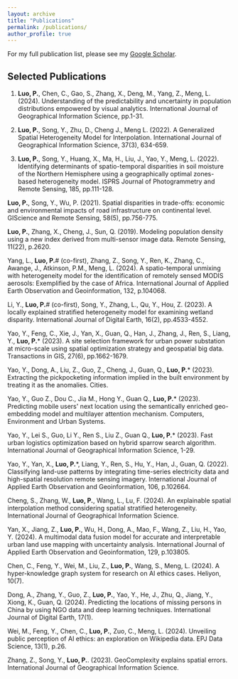 ```yaml
---
layout: archive
title: "Publications"
permalink: /publications/
author_profile: true
---
```


For my full publication list, please see my [Google Scholar](https://scholar.google.com/citations?user=Okwd550AAAAJ&hl=en).

<!-- ## Human Mobility, Travel Behavior, Urban Analytics -->


## Selected Publications

1. **Luo, P.**, Chen, C., Gao, S., Zhang, X., Deng, M., Yang, Z., Meng, L. (2024). Understanding of the predictability and uncertainty in population distributions empowered by visual analytics. International Journal of Geographical Information Science, pp.1-31.

2. **Luo, P.**, Song, Y., Zhu, D., Cheng J., Meng L. (2022). A Generalized Spatial Heterogeneity Model for Interpolation. International Journal of Geographical Information Science, 37(3), 634-659.

1. **Luo, P.**, Song, Y., Huang, X., Ma, H., Liu, J., Yao, Y., Meng, L. (2022). Identifying determinants of spatio-temporal disparities in soil moisture of the Northern Hemisphere using a geographically optimal zones-based heterogeneity model. ISPRS Journal of Photogrammetry and Remote Sensing, 185, pp.111-128.

**Luo, P.**, Song, Y., Wu, P. (2021). Spatial disparities in trade-offs: economic and environmental impacts of road infrastructure on continental level. GIScience and Remote Sensing, 58(5), pp.756-775.

**Luo, P.**, Zhang, X., Cheng, J., Sun, Q. (2019). Modeling population density using a new index derived from multi-sensor image data. Remote Sensing, 11(22), p.2620.

Yang, L., **Luo, P.**# (co-first), Zhang, Z., Song, Y., Ren, K., Zhang, C., Awange, J., Atkinson, P.M., Meng, L. (2024). A spatio-temporal unmixing with heterogeneity model for the identification of remotely sensed MODIS aerosols: Exemplified by the case of Africa. International Journal of Applied Earth Observation and Geoinformation, 132, p.104068.

Li, Y., **Luo, P.**# (co-first), Song, Y., Zhang, L., Qu, Y., Hou, Z. (2023). A locally explained stratified heterogeneity model for examining wetland disparity. International Journal of Digital Earth, 16(2), pp.4533-4552.

Yao, Y., Feng, C., Xie, J., Yan, X., Guan, Q., Han, J., Zhang, J., Ren, S., Liang, Y., **Luo, P.*** (2023). A site selection framework for urban power substation at micro-scale using spatial optimization strategy and geospatial big data. Transactions in GIS, 27(6), pp.1662-1679.

Yao, Y., Dong, A., Liu, Z., Guo, Z., Cheng, J., Guan, Q., **Luo, P.*** (2023). Extracting the pickpocketing information implied in the built environment by treating it as the anomalies. Cities.

Yao, Y., Guo Z., Dou C., Jia M., Hong Y., Guan Q., **Luo, P.*** (2023). Predicting mobile users' next location using the semantically enriched geo-embedding model and multilayer attention mechanism. Computers, Environment and Urban Systems.

Yao, Y., Lei S., Guo, Li Y., Ren S., Liu Z., Guan Q., **Luo, P.*** (2023). Fast urban logistics optimization based on hybrid sparrow search algorithm. International Journal of Geographical Information Science, 1-29.

Yao, Y., Yan, X., **Luo, P.***, Liang, Y., Ren, S., Hu, Y., Han, J., Guan, Q. (2022). Classifying land-use patterns by integrating time-series electricity data and high-spatial resolution remote sensing imagery. International Journal of Applied Earth Observation and Geoinformation, 106, p.102664.

Cheng, S., Zhang, W., **Luo, P.**, Wang, L., Lu, F. (2024). An explainable spatial interpolation method considering spatial stratified heterogeneity. International Journal of Geographical Information Science.

Yan, X., Jiang, Z., **Luo, P.**, Wu, H., Dong, A., Mao, F., Wang, Z., Liu, H., Yao, Y. (2024). A multimodal data fusion model for accurate and interpretable urban land use mapping with uncertainty analysis. International Journal of Applied Earth Observation and Geoinformation, 129, p.103805.

Chen, C., Feng, Y., Wei, M., Liu, Z., **Luo, P.**, Wang, S., Meng, L. (2024). A hyper-knowledge graph system for research on AI ethics cases. Heliyon, 10(7).

Dong, A., Zhang, Y., Guo, Z., **Luo, P.**, Yao, Y., He, J., Zhu, Q., Jiang, Y., Xiong, K., Guan, Q. (2024). Predicting the locations of missing persons in China by using NGO data and deep learning techniques. International Journal of Digital Earth, 17(1).

Wei, M., Feng, Y., Chen, C., **Luo, P.**, Zuo, C., Meng, L. (2024). Unveiling public perception of AI ethics: an exploration on Wikipedia data. EPJ Data Science, 13(1), p.26.

Zhang, Z., Song, Y., **Luo, P.**. (2023). GeoComplexity explains spatial errors. International Journal of Geographical Information Science.



